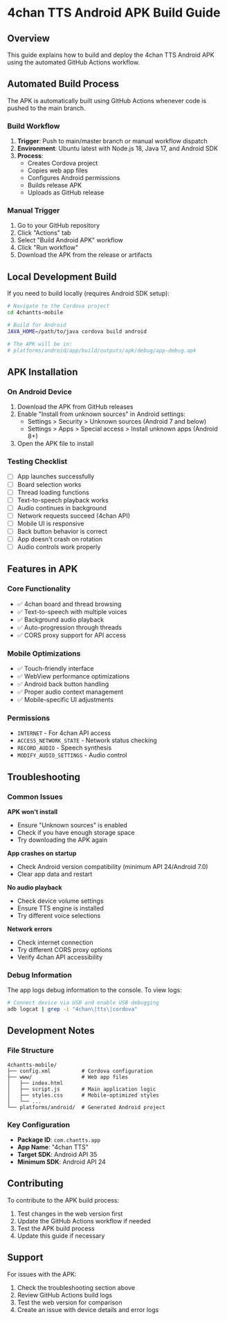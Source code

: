 # 4chan TTS Android APK Build Guide

## Overview
This guide explains how to build and deploy the 4chan TTS Android APK using the automated GitHub Actions workflow.

## Automated Build Process

The APK is automatically built using GitHub Actions whenever code is pushed to the main branch.

### Build Workflow
1. **Trigger**: Push to main/master branch or manual workflow dispatch
2. **Environment**: Ubuntu latest with Node.js 18, Java 17, and Android SDK
3. **Process**:
   - Creates Cordova project
   - Copies web app files
   - Configures Android permissions
   - Builds release APK
   - Uploads as GitHub release

### Manual Trigger
1. Go to your GitHub repository
2. Click "Actions" tab
3. Select "Build Android APK" workflow
4. Click "Run workflow"
5. Download the APK from the release or artifacts

## Local Development Build

If you need to build locally (requires Android SDK setup):

```bash
# Navigate to the Cordova project
cd 4chantts-mobile

# Build for Android
JAVA_HOME=/path/to/java cordova build android

# The APK will be in:
# platforms/android/app/build/outputs/apk/debug/app-debug.apk
```

## APK Installation

### On Android Device
1. Download the APK from GitHub releases
2. Enable "Install from unknown sources" in Android settings:
   - Settings > Security > Unknown sources (Android 7 and below)
   - Settings > Apps > Special access > Install unknown apps (Android 8+)
3. Open the APK file to install

### Testing Checklist
- [ ] App launches successfully
- [ ] Board selection works
- [ ] Thread loading functions
- [ ] Text-to-speech playback works
- [ ] Audio continues in background
- [ ] Network requests succeed (4chan API)
- [ ] Mobile UI is responsive
- [ ] Back button behavior is correct
- [ ] App doesn't crash on rotation
- [ ] Audio controls work properly

## Features in APK

### Core Functionality
- ✅ 4chan board and thread browsing
- ✅ Text-to-speech with multiple voices
- ✅ Background audio playback
- ✅ Auto-progression through threads
- ✅ CORS proxy support for API access

### Mobile Optimizations
- ✅ Touch-friendly interface
- ✅ WebView performance optimizations
- ✅ Android back button handling
- ✅ Proper audio context management
- ✅ Mobile-specific UI adjustments

### Permissions
- `INTERNET` - For 4chan API access
- `ACCESS_NETWORK_STATE` - Network status checking
- `RECORD_AUDIO` - Speech synthesis
- `MODIFY_AUDIO_SETTINGS` - Audio control

## Troubleshooting

### Common Issues

**APK won't install**
- Ensure "Unknown sources" is enabled
- Check if you have enough storage space
- Try downloading the APK again

**App crashes on startup**
- Check Android version compatibility (minimum API 24/Android 7.0)
- Clear app data and restart

**No audio playback**
- Check device volume settings
- Ensure TTS engine is installed
- Try different voice selections

**Network errors**
- Check internet connection
- Try different CORS proxy options
- Verify 4chan API accessibility

### Debug Information
The app logs debug information to the console. To view logs:
```bash
# Connect device via USB and enable USB debugging
adb logcat | grep -i "4chan\|tts\|cordova"
```

## Development Notes

### File Structure
```
4chantts-mobile/
├── config.xml          # Cordova configuration
├── www/                # Web app files
│   ├── index.html
│   ├── script.js       # Main application logic
│   ├── styles.css      # Mobile-optimized styles
│   └── ...
└── platforms/android/  # Generated Android project
```

### Key Configuration
- **Package ID**: `com.chantts.app`
- **App Name**: "4chan TTS"
- **Target SDK**: Android API 35
- **Minimum SDK**: Android API 24

## Contributing

To contribute to the APK build process:
1. Test changes in the web version first
2. Update the GitHub Actions workflow if needed
3. Test the APK build process
4. Update this guide if necessary

## Support

For issues with the APK:
1. Check the troubleshooting section above
2. Review GitHub Actions build logs
3. Test the web version for comparison
4. Create an issue with device details and error logs
